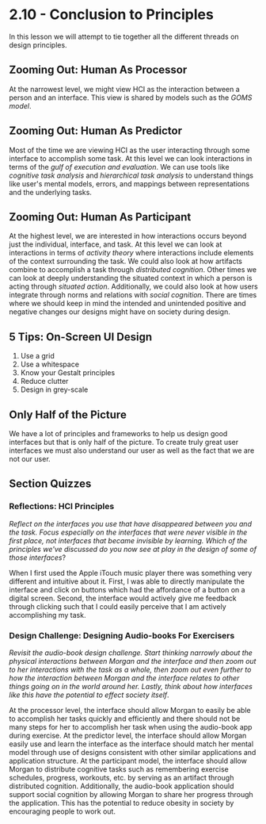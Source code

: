 # 2.10 - Conclusion to Principles

In this lesson we will attempt to tie together all the different threads on design principles.

## Zooming Out: Human As Processor

At the narrowest level, we might view HCI as the interaction between a person and an interface. This view is shared by models such as the _GOMS model_.

## Zooming Out: Human As Predictor

Most of the time we are viewing HCI as the user interacting through some interface to accomplish some task. At this level we can look interactions in terms of the _gulf of execution and evaluation_. We can use tools like _cognitive task analysis_ and _hierarchical task analysis_ to understand things like user's mental models, errors, and mappings between representations and the underlying tasks.

## Zooming Out: Human As Participant

At the highest level, we are interested in how interactions occurs beyond just the individual, interface, and task. At this level we can look at interactions in terms of _activity theory_ where interactions include elements of the context surrounding the task. We could also look at how artifacts combine to accomplish a task through _distributed cognition_. Other times we can look at deeply understanding the situated context in which a person is acting through _situated action_. Additionally, we could also look at how users integrate through norms and relations with _social cognition_. There are times where we should keep in mind the intended and unintended positive and negative changes our designs might have on society during design.

## 5 Tips: On-Screen UI Design

1. Use a grid
2. Use a whitespace
3. Know your Gestalt principles
4. Reduce clutter
5. Design in grey-scale

## Only Half of the Picture

We have a lot of principles and frameworks to help us design good interfaces but that is only half of the picture. To create truly great user interfaces we must also understand our user as well as the fact that we are not our user.

## Section Quizzes

### Reflections: HCI Principles

_Reflect on the interfaces you use that have disappeared between you and the task. Focus especially on the interfaces that were never visible in the first place, not interfaces that became invisible by learning. Which of the principles we've discussed do you now see at play in the design of some of those interfaces_?

When I first used the Apple iTouch music player there was something very different and intuitive about it. First, I was able to directly manipulate the interface and click on buttons which had the affordance of a button on a digital screen. Second, the interface would actively give me feedback through clicking such that I could easily perceive that I am actively accomplishing my task.

### Design Challenge: Designing Audio-books For Exercisers

_Revisit the audio-book design challenge. Start thinking narrowly about the physical interactions between Morgan and the interface and then zoom out to her interactions with the task as a whole, then zoom out even further to how the interaction between Morgan and the interface relates to other things going on in the world around her. Lastly, think about how interfaces like this have the potential to effect society itself_.

At the processor level, the interface should allow Morgan to easily be able to accomplish her tasks quickly and efficiently and there should not be many steps for her to accomplish her task when using the audio-book app during exercise. At the predictor level, the interface should allow Morgan easily use and learn the interface as the interface should match her mental model through use of designs consistent with other similar applications and application structure. At the participant model, the interface should allow Morgan to distribute cognitive tasks such as remembering exercise schedules, progress, workouts, etc. by serving as an artifact through distributed cognition. Additionally, the audio-book application should support social cognition by allowing Morgan to share her progress through the application. This has the potential to reduce obesity in society by encouraging people to work out.
